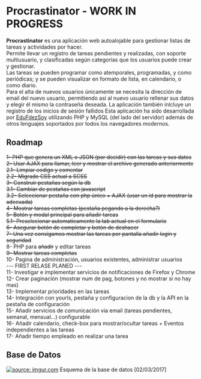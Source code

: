 # Procrastinator - WORK IN PROGRESS
<b>Procrastinator</b> es una aplicación web autoalojable para gestionar listas de tareas y actividades por hacer.  
Permite llevar un registro de tareas pendientes y realizadas, con soporte multiusuario, y clasificadas según categorías que los usuarios puede crear y gestionar.  
Las tareas se pueden programar como atemporales, programadas, y como periódicas; y se pueden visualizar en formato de lista, en calendario, o como diario.  
Para el alta de nuevos usuarios únicamente se necesita la dirección de email del nuevo usuario, permitiendo así al nuevo usuario rellenar sus datos y elegir él mismo la contraseña deseada. La aplicación también inlcluye un registro de los inicios de sesión fallidos
Esta aplicación ha sido desarrollada por <a href="https://twitter.com/EduFdezSoy">EduFdezSoy</a> utilizando PHP y MySQL (del lado del servidor) además de otros lenguajes soportados por todos los navegadores modernos.  

## Roadmap
<s>1- PHP que genera un XML o JSON (por decidir) con las tareas y sus datos</s>  
<s>2- Usar AJAX para llamar, leer y mostrar el archivo generado anteriormente</s>  
<s>2.1- Limpiar codigo y comentar</s>  
<s>2.2- Migrado CSS actual a SCSS</s>  
<s>3- Construir pestañas según la db</s>  
<s>3.1- Cambiar de pestañas con javascript</s>  
<s>3.2- Seleccionar pestaña con php único + AJAX (usar un id para mostrar la adecuada)</s>  
<s>4- Mostrar tareas completas (pestaña pegando a la derecha?)</s>  
<s>5- Botón y modal principal para añadir tareas</s>  
<s>5.1- Preselecionar automaticamente la tab actual en el formulario</s>  
<s>6- Asegurar botón de completar y botón de deshacer</s>  
<s>7- Una vez consigamos mostrar las tareas por pantalla añadir login y seguridad</s>  
8- PHP para <s>añadir</s> y editar tareas  
<s>9- Mostrar tareas completas</s>  
10- Pagina de administración, usuarios existentes, administrar usuarios  
   --- FIRST RELASE PLANED ---  
11- Investigar e implementar servicios de notificaciones de Firefox y Chrome  
12- Crear paginación (mostrar num de pag, botones y no mostrar si no hay mas)  
13- Implementar prioridades en las tareas  
14- Integración con yourls, pestaña y configuracion de la db y la API en la pestaña de configuración  
15- Añadir servicios de comunicación via email (tareas pendientes, semanal, mensual...) configurable  
16- Añadir calendario, check-box para mostrar/ocultar tareas + Eventos independientes a las tareas  
17- Añadir tiempo empleado en realizar una tarea  

## Base de Datos
<a href="http://imgur.com/vw60H6q"><img src="http://i.imgur.com/vw60H6q.png" title="source: imgur.com" /></a>
Esquema de la base de datos [02/03/2017]
